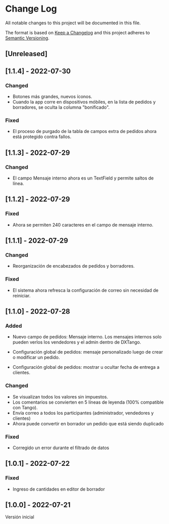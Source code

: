 # Change Log
All notable changes to this project will be documented in this file.
 
The format is based on [Keep a Changelog](http://keepachangelog.com/)
and this project adheres to [Semantic Versioning](http://semver.org/).

## [Unreleased]


## [1.1.4] - 2022-07-30

### Changed
- Botones más grandes, nuevos íconos.
- Cuando la app corre en dispositivos móbiles, en la lista de pedidos y borradores, se oculta la columna "bonificado".

### Fixed
- El proceso de purgado de la tabla de campos extra de pedidos ahora está protegido contra fallos.


## [1.1.3] - 2022-07-29

### Changed
- El campo Mensaje interno ahora es un TextField y permite saltos de línea.


## [1.1.2] - 2022-07-29

### Fixed
- Ahora se permiten 240 caracteres en el campo de mensaje interno.


## [1.1.1] - 2022-07-29

### Changed
- Reorganización de encabezados de pedidos y borradores.

### Fixed
- El sistema ahora refresca la configuración de correo sin necesidad de reiniciar.


## [1.1.0] - 2022-07-28

### Added
- Nuevo campo de pedidos: Mensaje interno. Los mensajes internos solo pueden verlos los vendedores y el admin dentro de DXTango.

- Configuración global de pedidos: mensaje personalizado luego de crear o modificar un pedido.
- Configuración global de pedidos: mostrar u ocultar fecha de entrega a clientes.

### Changed
- Se visualizan todos los valores sin impuestos.
- Los comentarios se convierten en 5 líneas de leyenda (100% compatible con Tango).
- Envía correo a todos los participantes (administrador, vendedores y clientes)
- Ahora puede convertir en borrador un pedido que está siendo duplicado

### Fixed
- Corregido un error durante el filtrado de datos

## [1.0.1] - 2022-07-22
 
### Fixed
- Ingreso de cantidades en editor de borrador 


## [1.0.0] - 2022-07-21

Versión inicial
